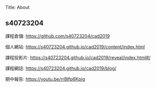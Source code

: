 Title: About

## s40723204

課程倉儲: <a href="https://github.com/s40723204/cad2019">https://github.com/s40723204/cad2019</a>

個人網站: <a href="https://s40723204.github.io/cad2019/content/index.html">https://s40723204.github.io/cad2019/content/index.html</a>

課程投影片: <a href="https://s40723204.github.io/cad2019/reveal/index.html#/">https://s40723204.github.io/cad2019/reveal/index.html#/</a>

課程網誌: <a href="https://s40723204.github.io/cad2019/blog/">https://s40723204.github.io/cad2019/blog/</a>

期中報告: <a href="https://youtu.be/rrBIfp6Kpjg">https://youtu.be/rrBIfp6Kpjg</a>







